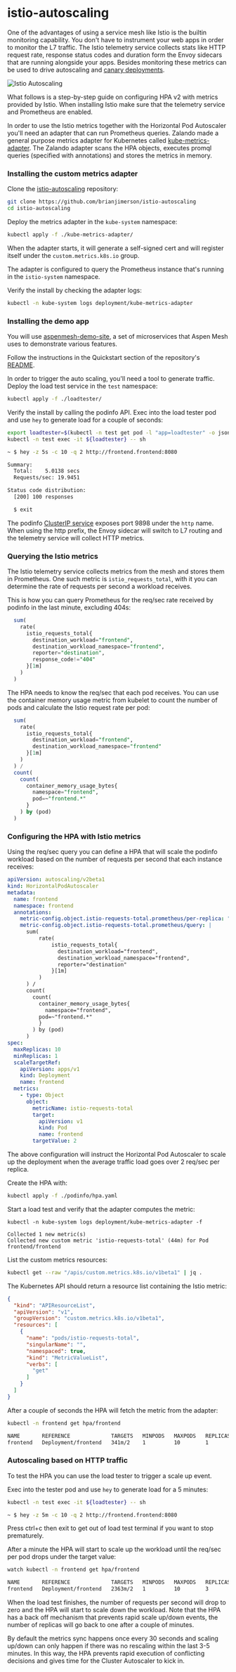 # istio-autoscaling

One of the advantages of using a service mesh like Istio is the builtin monitoring capability. You don't have
to instrument your web apps in order to monitor the L7 traffic. The Istio telemetry service collects
stats like HTTP request rate, response status codes and duration form the Envoy sidecars
that are running alongside your apps.
Besides monitoring these metrics can be used to drive autoscaling and
[canary deployments](https://github.com/stefanprodan/flagger).

![Istio Autoscaling](./istio-autoscaling-overview.png)

What follows is a step-by-step guide on configuring HPA v2 with metrics provided by Istio.
When installing Istio make sure that the telemetry service and Prometheus are enabled.

In order to use the Istio metrics together with the Horizontal Pod Autoscaler you'll need an adapter that
can run Prometheus queries. Zalando made a general purpose metrics adapter for Kubernetes called
[kube-metrics-adapter](https://github.com/zalando-incubator/kube-metrics-adapter).
The Zalando adapter scans the HPA objects, executes promql queries (specified with annotations) and
stores the metrics in memory.

### Installing the custom metrics adapter

Clone the [istio-autoscaling](https://github.com/brianjimerson/istio-autoscaling) repository:

```bash
git clone https://github.com/brianjimerson/istio-autoscaling
cd istio-autoscaling
```

Deploy the metrics adapter in the `kube-system` namespace:

```bash
kubectl apply -f ./kube-metrics-adapter/
```

When the adapter starts, it will generate a self-signed cert and will register itself
under the `custom.metrics.k8s.io` group.

The adapter is configured to query the Prometheus instance that's running in the `istio-system` namespace.

Verify the install by checking the adapter logs:

```bash
kubectl -n kube-system logs deployment/kube-metrics-adapter
```

### Installing the demo app

You will use [aspenmesh-demo-site](https://github.com/aspenmesh/aspenmesh-demo-site),
a set of microservices that Aspen Mesh uses to demonstrate various features.

Follow the instructions in the Quickstart section of the repository's [README](https://github.com/aspenmesh/aspenmesh-demo-site#quickstart).

In order to trigger the auto scaling, you'll need a tool to generate traffic.
Deploy the load test service in the `test` namespace:

```bash
kubectl apply -f ./loadtester/
```

Verify the install by calling the podinfo API.
Exec into the load tester pod and use `hey` to generate load for a couple of seconds:

```bash
export loadtester=$(kubectl -n test get pod -l "app=loadtester" -o jsonpath='{.items[0].metadata.name}')
kubectl -n test exec -it ${loadtester} -- sh

~ $ hey -z 5s -c 10 -q 2 http://frontend.frontend:8080

Summary:
  Total:	5.0138 secs
  Requests/sec:	19.9451

Status code distribution:
  [200]	100 responses

  $ exit
```

The podinfo [ClusterIP service](https://github.com/stefanprodan/istio-hpa/blob/master/podinfo/service.yaml)
exposes port 9898 under the `http` name. When using the http prefix, the Envoy sidecar will
switch to L7 routing and the telemetry service will collect HTTP metrics.

### Querying the Istio metrics

The Istio telemetry service collects metrics from the mesh and stores them in Prometheus. One such metric is
`istio_requests_total`, with it you can determine the rate of requests per second a workload receives.

This is how you can query Prometheus for the req/sec rate received by podinfo in the last minute, excluding 404s:

```sql
  sum(
    rate(
      istio_requests_total{
        destination_workload="frontend",
        destination_workload_namespace="frontend",
        reporter="destination",
        response_code!="404"
      }[1m]
    )
  )
```

The HPA needs to know the req/sec that each pod receives. You can use the container memory usage metric
from kubelet to count the number of pods and calculate the Istio request rate per pod:

```sql
  sum(
    rate(
      istio_requests_total{
        destination_workload="frontend",
        destination_workload_namespace="frontend"
      }[1m]
    )
  ) /
  count(
    count(
      container_memory_usage_bytes{
        namespace="frontend",
        pod=~"frontend.*"
      }
    ) by (pod)
  )
```

### Configuring the HPA with Istio metrics

Using the req/sec query you can define a HPA that will scale the podinfo workload based on the number of requests
per second that each instance receives:

```yaml
apiVersion: autoscaling/v2beta1
kind: HorizontalPodAutoscaler
metadata:
  name: frontend
  namespace: frontend
  annotations:
    metric-config.object.istio-requests-total.prometheus/per-replica: "true"
    metric-config.object.istio-requests-total.prometheus/query: |
      sum(
          rate(
              istio_requests_total{
                destination_workload="frontend",
                destination_workload_namespace="frontend",
                reporter="destination"
              }[1m]
          )
      ) /
      count(
        count(
          container_memory_usage_bytes{
            namespace="frontend",
          pod=~"frontend.*"
          }
        ) by (pod)
      )
spec:
  maxReplicas: 10
  minReplicas: 1
  scaleTargetRef:
    apiVersion: apps/v1
    kind: Deployment
    name: frontend
  metrics:
    - type: Object
      object:
        metricName: istio-requests-total
        target:
          apiVersion: v1
          kind: Pod
          name: frontend
        targetValue: 2
```

The above configuration will instruct the Horizontal Pod Autoscaler to scale up the deployment when the average traffic
load goes over 2 req/sec per replica.

Create the HPA with:

```bash
kubectl apply -f ./podinfo/hpa.yaml
```

Start a load test and verify that the adapter computes the metric:

```
kubectl -n kube-system logs deployment/kube-metrics-adapter -f

Collected 1 new metric(s)
Collected new custom metric 'istio-requests-total' (44m) for Pod frontend/frontend
```

List the custom metrics resources:

```bash
kubectl get --raw "/apis/custom.metrics.k8s.io/v1beta1" | jq .
```

The Kubernetes API should return a resource list containing the Istio metric:

```json
{
  "kind": "APIResourceList",
  "apiVersion": "v1",
  "groupVersion": "custom.metrics.k8s.io/v1beta1",
  "resources": [
    {
      "name": "pods/istio-requests-total",
      "singularName": "",
      "namespaced": true,
      "kind": "MetricValueList",
      "verbs": [
        "get"
      ]
    }
  ]
}
```

After a couple of seconds the HPA will fetch the metric from the adapter:

```bash
kubectl -n frontend get hpa/frontend

NAME       REFERENCE             TARGETS   MINPODS   MAXPODS   REPLICAS   AGE
frontend   Deployment/frontend   341m/2    1         10        1          3d18h
```

### Autoscaling based on HTTP traffic

To test the HPA you can use the load tester to trigger a scale up event.

Exec into the tester pod and use `hey` to generate load for a 5 minutes:

```bash
kubectl -n test exec -it ${loadtester} -- sh

~ $ hey -z 5m -c 10 -q 2 http://frontend.frontend:8080
```
Press ctrl+c then exit to get out of load test terminal if you want to stop prematurely.

After a minute the HPA will start to scale up the workload until the req/sec per pod drops under the target value:

```bash
watch kubectl -n frontend get hpa/frontend

NAME       REFERENCE             TARGETS   MINPODS   MAXPODS   REPLICAS   AGE
frontend   Deployment/frontend   2363m/2   1         10        3          3d18h
```

When the load test finishes, the number of requests per second will drop to zero and the HPA will
start to scale down the workload.
Note that the HPA has a back off mechanism that prevents rapid scale up/down events,
the number of replicas will go back to one after a couple of minutes.

By default the metrics sync happens once every 30 seconds and scaling up/down can only happen if there was
no rescaling within the last 3-5 minutes. In this way, the HPA prevents rapid execution of conflicting decisions
and gives time for the Cluster Autoscaler to kick in.


